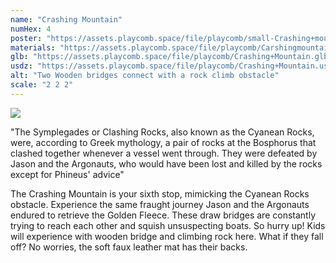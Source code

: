 ```yaml
---
name: "Crashing Mountain"
numHex: 4
poster: "https://assets.playcomb.space/file/playcomb/small-Crashing+mountain-+no+background.png"
materials: "https://assets.playcomb.space/file/playcomb/Carshingmountain+materials.png"
glb: "https://assets.playcomb.space/file/playcomb/Crashing+Mountain.glb"
usdz: "https://assets.playcomb.space/file/playcomb/Crashing+Mountain.usdz"
alt: "Two Wooden bridges connect with a rock climb obstacle"
scale: "2 2 2"
---
```


![](https://assets.playcomb.space/file/playcomb/Crashing+mountain.png)

"The Symplegades or Clashing Rocks, also known as the Cyanean Rocks, were, according to Greek mythology, a pair of rocks at the Bosphorus that clashed together whenever a vessel went through. They were defeated by Jason and the Argonauts, who would have been lost and killed by the rocks except for Phineus' advice" 

The Crashing Mountain is your sixth stop, mimicking the Cyanean Rocks obstacle. Experience the same fraught journey Jason and the Argonauts endured to retrieve the Golden Fleece. These draw bridges are constantly trying to reach each other and squish unsuspecting boats. So hurry up! Kids will experience with wooden bridge and climbing rock here. What if they fall off? No worries, the soft faux leather mat has their backs.

